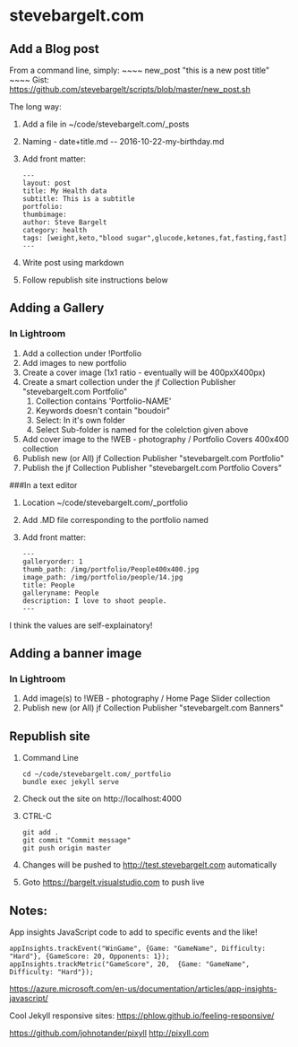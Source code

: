 # stevebargelt.com

## Add a Blog post
From a command line, simply: 
    ~~~~
    new_post "this is a new post title"
    ~~~~
Gist: https://github.com/stevebargelt/scripts/blob/master/new_post.sh 

The long way: 

1. Add a file in ~/code/stevebargelt.com/_posts
2. Naming - date+title.md -- 2016-10-22-my-birthday.md
3. Add front matter:

    ~~~~
    ---
    layout: post
    title: My Health data
    subtitle: This is a subtitle
    portfolio: 
    thumbimage:
    author: Steve Bargelt
    category: health
    tags: [weight,keto,"blood sugar",glucode,ketones,fat,fasting,fast]
    ---
    ~~~~

1. Write post using markdown
1. Follow republish site instructions below 

## Adding a Gallery

### In Lightroom 
1. Add a collection under !Portfolio
1. Add images to new portfolio
1. Create a cover image (1x1 ratio - eventually will be 400pxX400px)
1. Create a smart collection under the jf Collection Publisher "stevebargelt.com Portfolio"
    1. Collection contains 'Portfolio-NAME'
    1. Keywords doesn't contain "boudoir"
    1. Select: In it's own folder
    1. Select Sub-folder is named for the colelction given above
1. Add cover image to the !WEB - photography / Portfolio Covers 400x400 collection
1. Publish new (or All) jf Collection Publisher "stevebargelt.com Portfolio"
1. Publish the jf Collection Publisher "stevebargelt.com Portfolio Covers"

###In a text editor
1. Location ~/code/stevebargelt.com/_portfolio
1. Add .MD file corresponding to the portfolio named
1. Add front matter:

    ~~~~
    ---
    galleryorder: 1
    thumb_path: /img/portfolio/People400x400.jpg
    image_path: /img/portfolio/people/14.jpg
    title: People
    galleryname: People 
    description: I love to shoot people.
    ---
    ~~~~

I think the values are self-explainatory!

## Adding a banner image

### In Lightroom 

1. Add image(s) to !WEB - photography / Home Page Slider collection
1. Publish new (or All) jf Collection Publisher "stevebargelt.com Banners"

## Republish site
1. Command Line 

    ~~~~
    cd ~/code/stevebargelt.com/_portfolio
    bundle exec jekyll serve 
    ~~~~

2. Check out the site on http://localhost:4000
1. CTRL-C 

    ~~~~
    git add .
    git commit "Commit message"
    git push origin master 
    ~~~~

1. Changes will be pushed to http://test.stevebargelt.com automatically
1. Goto https://bargelt.visualstudio.com to push live

## Notes:

App insights JavaScript code to add to specific events and the like!
~~~~
appInsights.trackEvent("WinGame", {Game: "GameName", Difficulty: "Hard"}, {GameScore: 20, Opponents: 1});
appInsights.trackMetric("GameScore", 20,  {Game: "GameName", Difficulty: "Hard"});
~~~~

https://azure.microsoft.com/en-us/documentation/articles/app-insights-javascript/

Cool Jekyll responsive sites:
https://phlow.github.io/feeling-responsive/

https://github.com/johnotander/pixyll
http://pixyll.com


